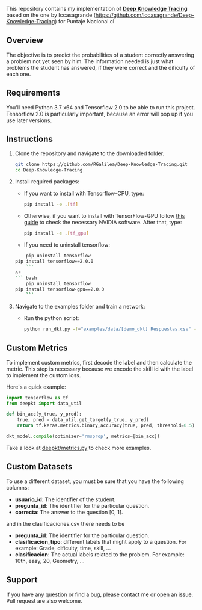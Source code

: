 
This repository contains my implementation of [**Deep Knowledge Tracing**](https://github.com/chrispiech/DeepKnowledgeTracing) based on the one by lccasagrande (https://github.com/lccasagrande/Deep-Knowledge-Tracing) 
for Puntaje Nacional.cl


## Overview

The objective is to predict the probabilities of a student correctly answering a problem not yet seen by him.
The information needed is just what problems the student has answered, if they were correct and the dificulty of each one.

## Requirements

You'll need Python 3.7 x64 and Tensorflow 2.0 to be able to run this project. 
Tensorflow 2.0 is particularly important, because an error will pop up if you use later versions.


## Instructions

1. Clone the repository and navigate to the downloaded folder.

    ``` bash
    git clone https://github.com/RGalilea/Deep-Knowledge-Tracing.git
    cd Deep-Knowledge-Tracing
    ```

2. Install required packages:

    - If you want to install with Tensorflow-CPU, type:

        ``` bash
        pip install -e .[tf]
        ```

    - Otherwise, if you want to install with TensorFlow-GPU follow [this guide](https://www.tensorflow.org/install/) to check the necessary NVIDIA software. After that, type:

        ``` bash
        pip install -e .[tf_gpu]
        ```
    - If you need to uninstall tensorflow:
	``` bash
        pip uninstall tensorflow
	pip install tensorflow==2.0.0
        ```
	or 
	``` bash
        pip uninstall tensorflow
	pip install tensorflow-gpu==2.0.0
        ```


3. Navigate to the examples folder and train a network:

    - Run the python script:

        ``` bash
        python run_dkt.py -f="examples/data/[demo_dkt] Respuestas.csv" -classes="examples/data/[demo_dkt] Clasificaciones.csv" -l="nivel 1 prueba de transición" 
        ```

## Custom Metrics

To implement custom metrics, first decode the label and then calculate the metric. This step is necessary because we encode the skill id with the label to implement the custom loss.

Here's a quick example:

```python
import tensorflow as tf
from deepkt import data_util

def bin_acc(y_true, y_pred):
    true, pred = data_util.get_target(y_true, y_pred)
    return tf.keras.metrics.binary_accuracy(true, pred, threshold=0.5)

dkt_model.compile(optimizer='rmsprop', metrics=[bin_acc])
```

Take a look at [deepkt/metrics.py](https://github.com/lccasagrande/Deep-Knowledge-Tracing/tree/master/deepkt/metrics.py) to check more examples.

## Custom Datasets

To use a different dataset, you must be sure that you have the following columns:

- **usuario_id**: The identifier of the student.
- **pregunta_id**: The identifier for the particular question.
- **correcta**: The answer to the question [0, 1].

and in the clasificaciones.csv there needs to be

- **pregunta_id**: The identifier for the particular question.
- **clasificacion_tipo**: different labels that might apply to a question. For example: Grade, dificulty, time, skill, ...
- **clasificacion**: The actual labels related to the problem. For example: 10th, easy, 20, Geometry, ...



## Support

If you have any question or find a bug, please contact me or open an issue. Pull request are also welcome.
